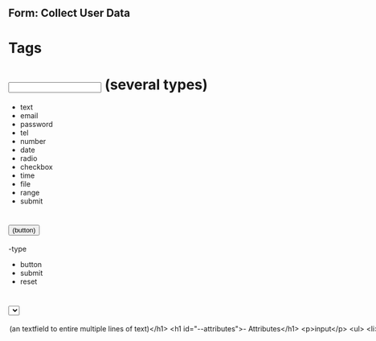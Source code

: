 ## Form: Collect User Data

# Tags
# <input> (several types)
- text
- email
- password
- tel
- number
- date
- radio
- checkbox
- time
- file
- range
- submit

# <button> (button)
-type
  - button
  - submit
  - reset

# <select> (dropdown - single selection)
<option>

# <textarea> (an textfield to entire multiple lines of text)

# - Attributes
   input
   - type
   - name
   - id
   - placeholder
   - required
   - maxlength
   - value
   - step
   - rows
   - cols
   - disabled
   - autocomplete

   label 
   - (gives information to the browser about the input fields to maintain cleaner code)

   form tag attributes (Link your client form to the server (backend))

   - method (HTTP method) (CRUD Operations)
   - POST (create)
   - GET (Read)
   - PUT/PATCH (Update)
   - DELETE (delete)








